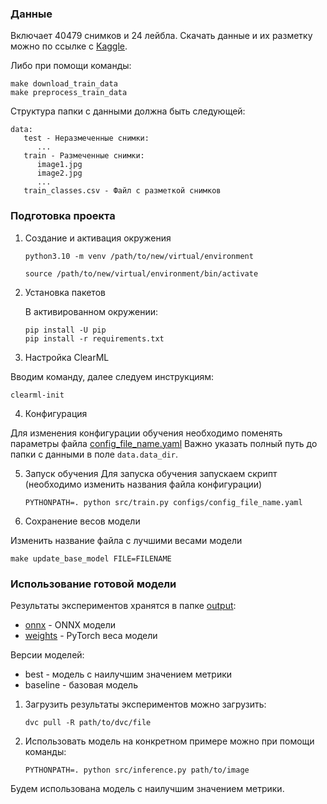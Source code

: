 ### Данные

Включает 40479 снимков и 24 лейбла.
Скачать данные и их разметку можно по ссылке с [Kaggle](https://www.kaggle.com/datasets/nikitarom/planets-dataset).

Либо при помощи команды:
   ```
   make download_train_data
   make preprocess_train_data
   ```

Структура папки с данными должна быть следующей:
   ```
   data:
      test - Неразмеченные снимки:
         ...
      train - Размеченные снимки:
         image1.jpg
         image2.jpg
         ...
      train_classes.csv - Файл с разметкой снимков        
   ```

### Подготовка проекта 
1. Создание и активация окружения
    ```
    python3.10 -m venv /path/to/new/virtual/environment
    ```
    ```
    source /path/to/new/virtual/environment/bin/activate
    ```

2. Установка пакетов

    В активированном окружении:
    ```
   pip install -U pip 
   pip install -r requirements.txt
    ```

3. Настройка ClearML

Вводим команду, далее следуем инструкциям:
   ```
   clearml-init
   ```

4. Конфигурация

Для изменения конфигурации обучения необходимо поменять параметры файла [config_file_name.yaml](configs/config-baseline.yaml)
Важно указать полный путь до папки с данными в поле `data.data_dir`.

5. Запуск обучения
Для запуска обучения запускаем скрипт (необходимо изменить названия файла конфигурации)
   ```
   PYTHONPATH=. python src/train.py configs/config_file_name.yaml
   ```
6. Сохранение весов модели

Изменить название файла с лучшими весами модели
   ```
   make update_base_model FILE=FILENAME
   ```

### Использование готовой модели

Результаты экспериментов хранятся в папке [output](output/):
* [onnx](output/onnx) - ONNX модели
* [weights](output/weights) - PyTorch веса модели

Версии моделей:
* best - модель с наилучшим значением метрики
* baseline - базовая модель

1. Загрузить результаты экспериментов можно загрузить:
   ```
   dvc pull -R path/to/dvc/file
   ```

2. Использовать модель на конкретном примере можно при помощи команды:
   ```
   PYTHONPATH=. python src/inference.py path/to/image
   ```
Будем использована модель с наилучшим значением метрики.
